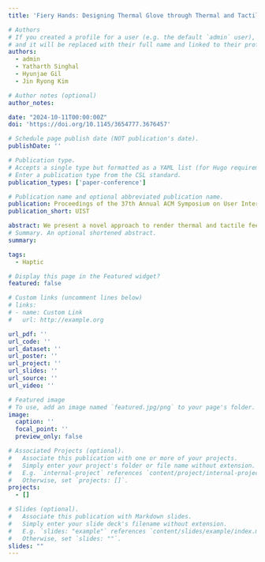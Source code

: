 ```yaml
---
title: 'Fiery Hands: Designing Thermal Glove through Thermal and Tactile Integration for Virtual Object Manipulation'

# Authors
# If you created a profile for a user (e.g. the default `admin` user), write the username (folder name) here
# and it will be replaced with their full name and linked to their profile.
authors:
  - admin
  - Yatharth Singhal
  - Hyunjae Gil
  - Jin Ryong Kim

# Author notes (optional)
author_notes:

date: "2024-10-11T00:00:00Z"
doi: 'https://doi.org/10.1145/3654777.3676457'

# Schedule page publish date (NOT publication's date).
publishDate: '' 

# Publication type.
# Accepts a single type but formatted as a YAML list (for Hugo requirements).
# Enter a publication type from the CSL standard.
publication_types: ['paper-conference']

# Publication name and optional abbreviated publication name.
publication: Proceedings of the 37th Annual ACM Symposium on User Interface Software and Technology
publication_short: UIST

abstract: We present a novel approach to render thermal and tactile feedback to the palm and fingertips through thermal and tactile integration. Our approach minimizes the obstruction of the palm and inner side of the fingers and enables virtual object manipulation while providing localized and global thermal feedback. By leveraging thermal actuators positioned strategically on the outer palm and back of the fingers in interplay with tactile actuators, our approach exploits thermal referral and tactile masking phenomena. Through a series of user studies, we validate the perception of localized thermal sensations across the palm and fingers, showcasing the ability to generate diverse thermal patterns. Furthermore, we demonstrate the efficacy of our approach in VR applications, replicating diverse thermal interactions with virtual objects. This work represents significant progress in thermal interactions within VR, offering enhanced sensory immersion at an optimal energy cost.
# Summary. An optional shortened abstract.
summary:

tags:
  - Haptic 

# Display this page in the Featured widget?
featured: false

# Custom links (uncomment lines below)
# links:
# - name: Custom Link
#   url: http://example.org

url_pdf: ''
url_code: ''
url_dataset: ''
url_poster: ''
url_project: ''
url_slides: ''
url_source: ''
url_video: ''

# Featured image
# To use, add an image named `featured.jpg/png` to your page's folder.
image:
  caption: ''
  focal_point: ''
  preview_only: false

# Associated Projects (optional).
#   Associate this publication with one or more of your projects.
#   Simply enter your project's folder or file name without extension.
#   E.g. `internal-project` references `content/project/internal-project/index.md`.
#   Otherwise, set `projects: []`.
projects:
  - []

# Slides (optional).
#   Associate this publication with Markdown slides.
#   Simply enter your slide deck's filename without extension.
#   E.g. `slides: "example"` references `content/slides/example/index.md`.
#   Otherwise, set `slides: ""`.
slides: ""
---
```


